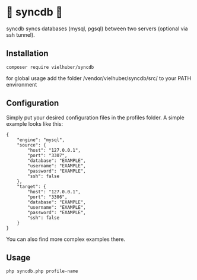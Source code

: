 # 💖 syncdb 💖

syncdb syncs databases (mysql, pgsql) between two servers (optional via ssh tunnel).

## Installation

```
composer require vielhuber/syncdb
```
for global usage add the folder /vendor/vielhuber/syncdb/src/ to your PATH environment

## Configuration

Simply put your desired configuration files in the profiles folder. A simple example looks like this:

```
{
	"engine": "mysql",
	"source": {
		"host": "127.0.0.1",
		"port": "3307",
		"database": "EXAMPLE",
		"username": "EXAMPLE",
		"password": "EXAMPLE",
		"ssh": false
	},
	"target": {
		"host": "127.0.0.1",
		"port": "3306",
		"database": "EXAMPLE",
		"username": "EXAMPLE",
		"password": "EXAMPLE",
		"ssh": false
	}
}
```

You can also find more complex examples there.

## Usage

```
php syncdb.php profile-name
```
